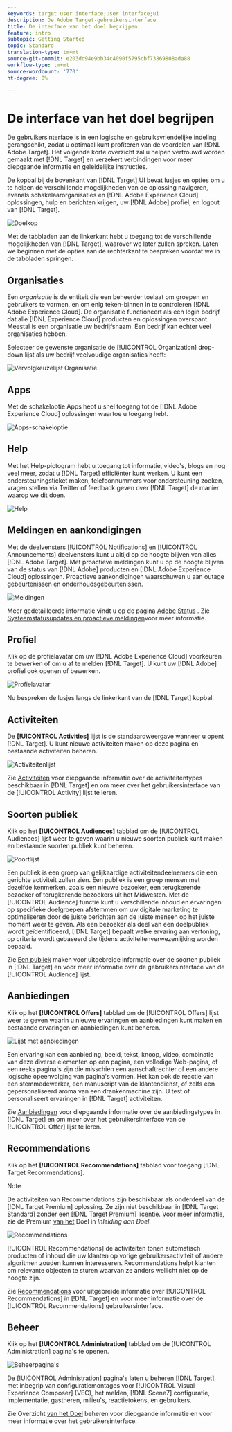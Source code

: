 ```yaml
---
keywords: target user interface;user interface;ui
description: De Adobe Target-gebruikersinterface
title: De interface van het doel begrijpen
feature: intro
subtopic: Getting Started
topic: Standard
translation-type: tm+mt
source-git-commit: e203dc94e9bb34c4090f5795cbf73869808ada88
workflow-type: tm+mt
source-wordcount: '770'
ht-degree: 0%

---
```



# De interface van het doel begrijpen

De gebruikersinterface is in een logische en gebruiksvriendelijke indeling gerangschikt, zodat u optimaal kunt profiteren van de voordelen van [!DNL Adobe Target]. Het volgende korte overzicht zal u helpen vertrouwd worden gemaakt met [!DNL Target] en verzekert verbindingen voor meer diepgaande informatie en geleidelijke instructies.

De kopbal bij de bovenkant van [!DNL Target] UI bevat lusjes en opties om u te helpen de verschillende mogelijkheden van de oplossing navigeren, evenals schakelaarorganisaties en [!DNL Adobe Experience Cloud] oplossingen, hulp en berichten krijgen, uw [!DNL Adobe] profiel, en logout van [!DNL Target].

![Doelkop](/help/c-intro/assets/target-header.png)

Met de tabbladen aan de linkerkant hebt u toegang tot de verschillende mogelijkheden van [!DNL Target], waarover we later zullen spreken. Laten we beginnen met de opties aan de rechterkant te bespreken voordat we in de tabbladen springen.

## Organisaties

Een *organisatie* is de entiteit die een beheerder toelaat om groepen en gebruikers te vormen, en om enig teken-binnen in te controleren [!DNL Adobe Experience Cloud]. De organisatie functioneert als een login bedrijf dat alle [!DNL Experience Cloud] producten en oplossingen overspant. Meestal is een organisatie uw bedrijfsnaam. Een bedrijf kan echter veel organisaties hebben.

Selecteer de gewenste organisatie de [!UICONTROL Organization] drop-down lijst als uw bedrijf veelvoudige organisaties heeft:

![Vervolgkeuzelijst Organisatie](/help/c-intro/assets/organizations.png)

## Apps

Met de schakeloptie Apps hebt u snel toegang tot de [!DNL Adobe Experience Cloud] oplossingen waartoe u toegang hebt.

![Apps-schakeloptie](/help/c-intro/assets/apps.png)

## Help

Met het Help-pictogram hebt u toegang tot informatie, video&#39;s, blogs en nog veel meer, zodat u [!DNL Target] efficiënter kunt werken. U kunt een ondersteuningsticket maken, telefoonnummers voor ondersteuning zoeken, vragen stellen via Twitter of feedback geven over [!DNL Target] de manier waarop we dit doen.

![Help](/help/c-intro/assets/help.png)

## Meldingen en aankondigingen

Met de deelvensters [!UICONTROL Notifications] en [!UICONTROL Announcements] deelvensters kunt u altijd op de hoogte blijven van alles [!DNL Adobe Target]. Met proactieve meldingen kunt u op de hoogte blijven van de status van [!DNL Adobe] producten en [!DNL Adobe Experience Cloud] oplossingen. Proactieve aankondigingen waarschuwen u aan outage gebeurtenissen en onderhoudsgebeurtenissen.

![Meldingen](/help/c-intro/assets/notifications.png)

Meer gedetailleerde informatie vindt u op de pagina [Adobe Status](https://status.adobe.com/) . Zie [Systeemstatusupdates en proactieve meldingen](/help/c-intro/assets/notifications.png)voor meer informatie.

## Profiel

Klik op de profielavatar om uw [!DNL Adobe Experience Cloud] voorkeuren te bewerken of om u af te melden [!DNL Target]. U kunt uw [!DNL Adobe] profiel ook openen of bewerken.

![Profielavatar](/help/c-intro/assets/change-language.png)

Nu bespreken de lusjes langs de linkerkant van de [!DNL Target] kopbal.

## Activiteiten

De **[!UICONTROL Activities]** lijst is de standaardweergave wanneer u opent [!DNL Target]. U kunt nieuwe activiteiten maken op deze pagina en bestaande activiteiten beheren.

![Activiteitenlijst](/help/c-intro/assets/activities-list.png)

Zie [Activiteiten](/help/c-activities/activities.md) voor diepgaande informatie over de activiteitentypes beschikbaar in [!DNL Target] en om meer over het gebruikersinterface van de [!UICONTROL Activity] lijst te leren.

## Soorten publiek

Klik op het **[!UICONTROL Audiences]** tabblad om de [!UICONTROL Audiences] lijst weer te geven waarin u nieuwe soorten publiek kunt maken en bestaande soorten publiek kunt beheren.

![Poortlijst](/help/c-intro/assets/audience-list.png)

Een publiek is een groep van gelijkaardige activiteitendeelnemers die een gerichte activiteit zullen zien. Een publiek is een groep mensen met dezelfde kenmerken, zoals een nieuwe bezoeker, een terugkerende bezoeker of terugkerende bezoekers uit het Midwesten. Met de [!UICONTROL Audience] functie kunt u verschillende inhoud en ervaringen op specifieke doelgroepen afstemmen om uw digitale marketing te optimaliseren door de juiste berichten aan de juiste mensen op het juiste moment weer te geven. Als een bezoeker als deel van een doelpubliek wordt geïdentificeerd, [!DNL Target] bepaalt welke ervaring aan vertoning, op criteria wordt gebaseerd die tijdens activiteitenverwezenlijking worden bepaald.

Zie [Een publiek](/help/c-target/c-audiences/create-audience.md) maken voor uitgebreide informatie over de soorten publiek in [!DNL Target] en voor meer informatie over de gebruikersinterface van de [!UICONTROL Audience] lijst.

## Aanbiedingen

Klik op het **[!UICONTROL Offers]** tabblad om de [!UICONTROL Offers] lijst weer te geven waarin u nieuwe ervaringen en aanbiedingen kunt maken en bestaande ervaringen en aanbiedingen kunt beheren.

![Lijst met aanbiedingen](/help/c-intro/assets/offers.png)

Een ervaring kan een aanbieding, beeld, tekst, knoop, video, combinatie van deze diverse elementen op een pagina, een volledige Web-pagina, of een reeks pagina&#39;s zijn die misschien een aanschaftrechter of een andere logische opeenvolging van pagina&#39;s vormen. Het kan ook de reactie van een stemmedewerker, een manuscript van de klantendienst, of zelfs een gepersonaliseerd aroma van een drankenmachine zijn. U test of personaliseert ervaringen in [!DNL Target] activiteiten.

Zie [Aanbiedingen](/help/c-experiences/c-manage-content/manage-content.md) voor diepgaande informatie over de aanbiedingstypes in [!DNL Target] en om meer over het gebruikersinterface van de [!UICONTROL Offer] lijst te leren.

## Recommendations

Klik op het **[!UICONTROL Recommendations]** tabblad voor toegang [!DNL Target Recommendations].

>[!NOTE]
>
>De activiteiten van Recommendations zijn beschikbaar als onderdeel van de [!DNL Target Premium] oplossing. Ze zijn niet beschikbaar in [!DNL Target Standard] zonder een [!DNL Target Premium] licentie. Voor meer informatie, zie de Premium [van het](/help/c-intro/intro.md#premium) Doel in *Inleiding aan Doel*.

![Recommendations](/help/c-intro/assets/recommendations.png)

[!UICONTROL Recommendations] de activiteiten tonen automatisch producten of inhoud die uw klanten op vorige gebruikersactiviteit of andere algoritmen zouden kunnen interesseren. Recommendations helpt klanten om relevante objecten te sturen waarvan ze anders wellicht niet op de hoogte zijn.

Zie [Recommendations](/help/c-recommendations/recommendations.md) voor uitgebreide informatie over [!UICONTROL Recommendations] in [!DNL Target] en voor meer informatie over de [!UICONTROL Recommendations] gebruikersinterface.

## Beheer

Klik op het **[!UICONTROL Administration]** tabblad om de [!UICONTROL Administration] pagina&#39;s te openen.

![Beheerpagina&#39;s](/help/c-intro/assets/administration.png)

De [!UICONTROL Administration] pagina&#39;s laten u beheren [!DNL Target], met inbegrip van configuratiemontages voor [!UICONTROL Visual Experience Composer] (VEC), het melden, [!DNL Scene7] configuratie, implementatie, gastheren, milieu&#39;s, reactietokens, en gebruikers.

Zie Overzicht [van het Doel](/help/administrating-target/administrating-target.md) beheren voor diepgaande informatie en voor meer informatie over het gebruikersinterface.
